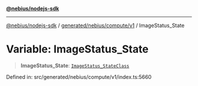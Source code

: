 [**@nebius/nodejs-sdk**](../../../../../README.md)

---

[@nebius/nodejs-sdk](../../../../../README.md) / [generated/nebius/compute/v1](../README.md) / ImageStatus_State

# Variable: ImageStatus_State

> **ImageStatus_State**: [`ImageStatus_StateClass`](../type-aliases/ImageStatus_StateClass.md)

Defined in: src/generated/nebius/compute/v1/index.ts:5660
